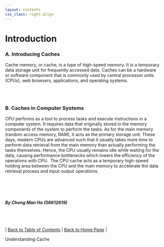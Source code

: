 ```yaml
---
layout: contents
css_class: right-align
---
```

<head>
  <link rel="stylesheet" href="../_layouts/styles.css">
</head>

# Introduction
### A. Introducing Caches
Cache memory, or cache, is a type of high-speed memory. It is a temporary data storage unit for frequently accessed data. Caches can be a hardware or software component that is commonly used by central processor units (CPUs), web browsers, applications, and operating systems.

<br/> <br/>

### B. Caches in Computer Systems
⁤CPU performs as a tool to process tasks and execute instructions in a computer system. ⁤⁤It requires data that originally stored in the memory components of the system to perform the tasks. ⁤⁤As for the main memory (random access memory, RAM), it acts as the primary storage unit. ⁤⁤These days, modern CPUs are advanced such that it usually takes more time to perform data retrieval from the main memory than actually performing the tasks themselves. ⁤⁤Hence, the CPU usually remains idle while waiting for the data, causing performance bottlenecks which lowers the efficiency of the operations with CPU. ⁤ The CPU cache acts as a temporary high-speed holding area between the CPU and the main memory to accelerate the data retrieval process and input-output operations.


<br/> <br/> <br/>
##### By Cheng Man Ho (56612619)
<br/> <br/>


| [Back to Table of Contents](../table_of_contents.md) | [Back to Home Page](../index.md) |

<p style="{{ page.css_class }}">Understanding Cache</p>
